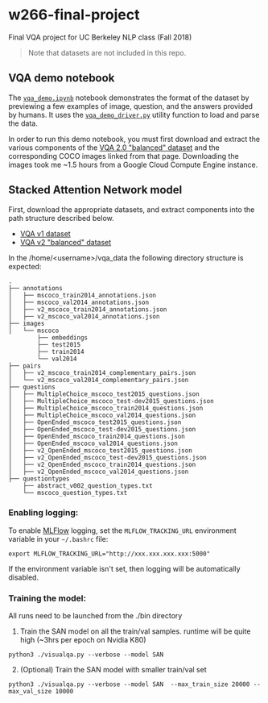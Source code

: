# w266-final-project

Final VQA project for UC Berkeley NLP class (Fall 2018)

> Note that datasets are not included in this repo.


## VQA demo notebook

The [`vqa_demo.ipynb`](utils/vqa_demo.ipynb) notebook demonstrates the format of the dataset by previewing a few examples of image, question, and the answers provided by humans. It uses the [`vqa_demo_driver.py`](utils/vqa_demo_driver.py) utility function to load and parse the data.

In order to run this demo notebook, you must first download and extract the various components of the [VQA 2.0 "balanced" dataset](http://visualqa.org/download.html) and the corresponding COCO images linked from that page.  Downloading the images took me ~1.5 hours from a Google Cloud Compute Engine instance.

## Stacked Attention Network model

First, download the appropriate datasets, and extract components into the path structure described below.

* [VQA v1 dataset](http://visualqa.org/vqa_v1_download.html)
* [VQA v2 "balanced" dataset](http://visualqa.org/download.html)

In the /home/&lt;username&gt;/vqa_data the following directory structure is expected:
```
.
├── annotations
│   ├── mscoco_train2014_annotations.json
│   ├── mscoco_val2014_annotations.json
│   ├── v2_mscoco_train2014_annotations.json
│   ├── v2_mscoco_val2014_annotations.json
├── images
│   └── mscoco
    	├── embeddings
        ├── test2015
    	├── train2014
    	└── val2014
├── pairs
│   ├── v2_mscoco_train2014_complementary_pairs.json
│   └── v2_mscoco_val2014_complementary_pairs.json
├── questions
│   ├── MultipleChoice_mscoco_test2015_questions.json
│   ├── MultipleChoice_mscoco_test-dev2015_questions.json
│   ├── MultipleChoice_mscoco_train2014_questions.json
│   ├── MultipleChoice_mscoco_val2014_questions.json
│   ├── OpenEnded_mscoco_test2015_questions.json
│   ├── OpenEnded_mscoco_test-dev2015_questions.json
│   ├── OpenEnded_mscoco_train2014_questions.json
│   ├── OpenEnded_mscoco_val2014_questions.json
│   ├── v2_OpenEnded_mscoco_test2015_questions.json
│   ├── v2_OpenEnded_mscoco_test-dev2015_questions.json
│   ├── v2_OpenEnded_mscoco_train2014_questions.json
│   ├── v2_OpenEnded_mscoco_val2014_questions.json
├── questiontypes
    ├── abstract_v002_question_types.txt
    └── mscoco_question_types.txt
```

### Enabling logging:

To enable [MLFlow](https://www.mlflow.org) logging, set the `MLFLOW_TRACKING_URL` environment variable in your `~/.bashrc` file:

```
export MLFLOW_TRACKING_URL="http://xxx.xxx.xxx.xxx:5000"
```

If the environment variable isn't set, then logging will be automatically disabled.

### Training the model:

All runs need to be launched from the ./bin directory

1. Train the SAN model on all the train/val samples. runtime will be quite high (~3hrs per epoch on Nvidia K80)

```
python3 ./visualqa.py --verbose --model SAN  
```

2. (Optional) Train the SAN model with smaller train/val set

```
python3 ./visualqa.py --verbose --model SAN  --max_train_size 20000 --max_val_size 10000
```
